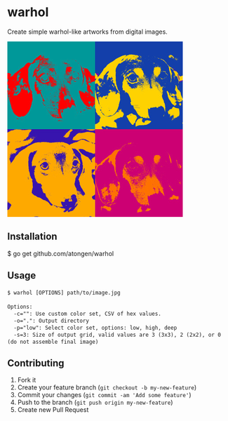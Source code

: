 # warhol

Create simple warhol-like artworks from digital images.

![Obi Warhol](obi-warhol2-small.jpg)

## Installation

$ go get github.com/atongen/warhol

## Usage

```
$ warhol [OPTIONS] path/to/image.jpg

Options:
  -c="": Use custom color set, CSV of hex values.
  -o=".": Output directory
  -p="low": Select color set, options: low, high, deep
  -s=3: Size of output grid, valid values are 3 (3x3), 2 (2x2), or 0 (do not assemble final image)
```

## Contributing

1. Fork it
2. Create your feature branch (`git checkout -b my-new-feature`)
3. Commit your changes (`git commit -am 'Add some feature'`)
4. Push to the branch (`git push origin my-new-feature`)
5. Create new Pull Request
